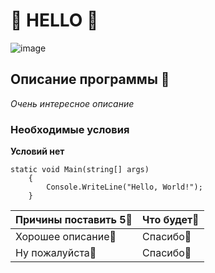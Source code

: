 # 🌸 HELLO 🌸
![image](https://github.com/user-attachments/assets/cd7e3028-8f5d-4ebf-bf97-25dd1065ef0b "Оп, привет!")

## Описание программы 🤔
*Очень интересное описание*

### Необходимые условия
**Условий нет**

```
static void Main(string[] args)
    {
        Console.WriteLine("Hello, World!");
    }
```

| Причины поставить 5🤗  | Что будет🤗 |
| ------------- | ------------- |
| Хорошее описание🤯  | Спасибо💫  |
| Ну пожалуйста🤯  | Спасибо💫  |
